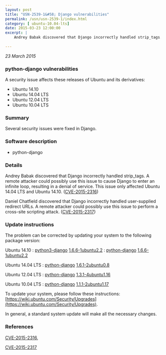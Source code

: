 ```yaml
---
layout: post
title: "USN-2539-1&#58; Django vulnerabilities"
permalink: /usn/usn-2539-1/index.html
category: [ ubuntu-10.04-lts]
date: 2015-03-23 12:00:00
excerpt: |
    Andrey Babak discovered that Django incorrectly handled strip_tags. A remote attacker could possibly use this issue to cause Django to enter an infinite loop, resulting in a denial of service. This issue only affected Ubuntu 14.04 LTS and Ubuntu 14.10. ([CVE-2015-2316](http://people.ubuntu.com/~ubuntu-security/cve/CVE-2015-2316))
    
--- 
```

 
 

*23 March 2015*

### python-django vulnerabilities

A security issue affects these releases of Ubuntu and its derivatives:

* Ubuntu 14.10
* Ubuntu 14.04 LTS
* Ubuntu 12.04 LTS
* Ubuntu 10.04 LTS

### Summary

Several security issues were fixed in Django. 

### Software description

* python-django 

### Details

Andrey Babak discovered that Django incorrectly handled strip_tags. A remote attacker could possibly use this issue to cause Django to enter an infinite loop, resulting in a denial of service. This issue only affected Ubuntu 14.04 LTS and Ubuntu 14.10. ([CVE-2015-2316](http://people.ubuntu.com/~ubuntu-security/cve/CVE-2015-2316))

Daniel Chatfield discovered that Django incorrectly handled user-supplied redirect URLs. A remote attacker could possibly use this issue to perform a cross-site scripting attack. ([CVE-2015-2317](http://people.ubuntu.com/~ubuntu-security/cve/CVE-2015-2317)) 

### Update instructions

The problem can be corrected by updating your system to the following package version:

Ubuntu 14.10
 : [python3-django](https://launchpad.net/ubuntu/+source/python-django) <span> [1.6.6-1ubuntu2.2](https://launchpad.net/ubuntu/+source/python-django/1.6.6-1ubuntu2.2) </span> 
 : [python-django](https://launchpad.net/ubuntu/+source/python-django) <span> [1.6.6-1ubuntu2.2](https://launchpad.net/ubuntu/+source/python-django/1.6.6-1ubuntu2.2) </span> 

Ubuntu 14.04 LTS
 : [python-django](https://launchpad.net/ubuntu/+source/python-django) <span> [1.6.1-2ubuntu0.8](https://launchpad.net/ubuntu/+source/python-django/1.6.1-2ubuntu0.8) </span> 

Ubuntu 12.04 LTS
 : [python-django](https://launchpad.net/ubuntu/+source/python-django) <span> [1.3.1-4ubuntu1.16](https://launchpad.net/ubuntu/+source/python-django/1.3.1-4ubuntu1.16) </span> 

Ubuntu 10.04 LTS
 : [python-django](https://launchpad.net/ubuntu/+source/python-django) <span> [1.1.1-2ubuntu1.17](https://launchpad.net/ubuntu/+source/python-django/1.1.1-2ubuntu1.17) </span> 

To update your system, please follow these instructions: [https://wiki.ubuntu.com/Security/Upgrades](https://wiki.ubuntu.com/Security/Upgrades).

In general, a standard system update will make all the necessary changes. 

### References

 
 [CVE-2015-2316](http://people.ubuntu.com/~ubuntu-security/cve/CVE-2015-2316), 

 [CVE-2015-2317](http://people.ubuntu.com/~ubuntu-security/cve/CVE-2015-2317)
 

